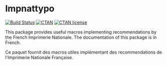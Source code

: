 Impnattypo
==========

[![Build Status](https://img.shields.io/travis/raphink/impnattypo/master.svg)](https://travis-ci.org/raphink/impnattypo)
[![CTAN](https://img.shields.io/ctan/v/impnattypo.svg)](https://www.ctan.org/pkg/impnattypo)
[![CTAN license](https://img.shields.io/ctan/l/impnattypo.svg)](https://www.ctan.org/pkg/impnattypo)

This package provides useful macros implementing recommendations by the French Imprimerie Nationale. The documentation of this package is in French.

Ce paquet fournit des macros utiles implémentant des recommendations de l'Imprimerie Nationale Française.
